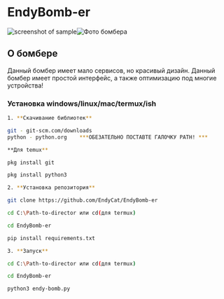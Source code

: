# EndyBomb-er
![screenshot of sample](http://webdesign.ru.net/images/Heydon_min.jpg)![Фото бомбера](https://downloader.disk.yandex.ru/preview/4d0c3f4cd43c379a4281f25c74cdd509cb9809a153095dcdf5b9408fc682c5fc/60301af2/yhAUxNh4dyqV6cHpEYtxQj3wc358zBbUVk2A6Q9lieP3_9EnCW_k-w7t6FrfYANG4j2Vda9EhiLBiZo0mbMHJA%3D%3D?uid=0&filename=2021-02-19_21-08-57.png&disposition=inline&hash=&limit=0&content_type=image%2Fpng&owner_uid=0&tknv=v2&size=2048x2048)
## О бомбере
Данный бомбер имеет мало сервисов, но красивый дизайн. 
Данный бомбер имеет простой интерфейс, а также оптимизацию под многие устройства!
### Установка windows/linux/mac/termux/ish
```sh
1. **Скачивание библиотек**

git - git-scm.com/downloads
python - python.org    ***ОБЕЗАТЕЛЬНО ПОСТАВТЕ ГАЛОЧКУ PATH! ***

**Для temux**

pkg install git

pkg install python3

2. **Установка репозитория**

git clone https://github.com/EndyCat/EndyBomb-er

cd C:\Path-to-director или cd(для termux)

cd EndyBomb-er  

pip install requirements.txt

3. **Запуск**

cd C:\Path-to-director или cd(для termux)

cd EndyBomb-er  

python3 endy-bomb.py
